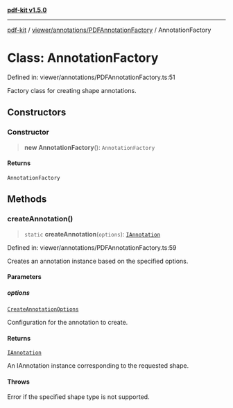 [**pdf-kit v1.5.0**](../../../../README.md)

***

[pdf-kit](../../../../modules.md) / [viewer/annotations/PDFAnnotationFactory](../README.md) / AnnotationFactory

# Class: AnnotationFactory

Defined in: viewer/annotations/PDFAnnotationFactory.ts:51

Factory class for creating shape annotations.

## Constructors

### Constructor

> **new AnnotationFactory**(): `AnnotationFactory`

#### Returns

`AnnotationFactory`

## Methods

### createAnnotation()

> `static` **createAnnotation**(`options`): [`IAnnotation`](../../../../interface/IAnnotation/interfaces/IAnnotation.md)

Defined in: viewer/annotations/PDFAnnotationFactory.ts:59

Creates an annotation instance based on the specified options.

#### Parameters

##### options

[`CreateAnnotationOptions`](../interfaces/CreateAnnotationOptions.md)

Configuration for the annotation to create.

#### Returns

[`IAnnotation`](../../../../interface/IAnnotation/interfaces/IAnnotation.md)

An IAnnotation instance corresponding to the requested shape.

#### Throws

Error if the specified shape type is not supported.
